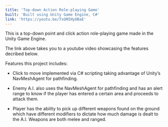 ```yaml
---
title: 'Top-down Action Role-playing Game'
built: 'Built using Unity Game Engine, C#'
link: 'https://youtu.be/TxGMIHyOBaE'
---
```


This is a top-down point and click action role-playing game made in the Unity Game Engine.

The link above takes you to a youtube video showcasing the features decribed below.

Features this project includes:

- Click to move implemented via C# scripting taking advantage of Unity’s NavMeshAgent for pathfinding.

- Enemy A.I. also uses the NavMeshAgent for pathfinding and has an alert range to know if the player has entered a certain area and proceeds to attack them.

- Player has the ability to pick up different weapons found on the ground which have different modifiers to dictate how much damage is dealt to the A.I. Weapons are both melee and ranged.
